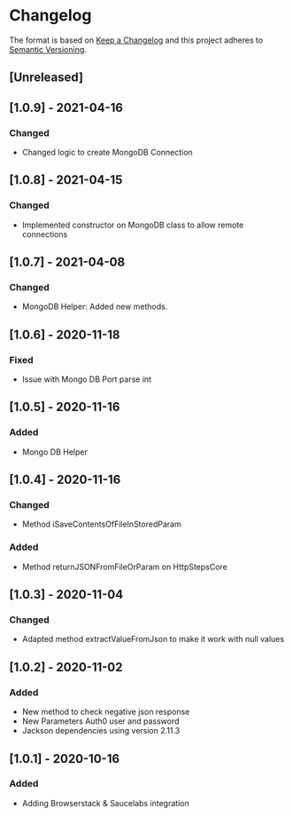 # Changelog

The format is based on [Keep a Changelog](http://keepachangelog.com/en/1.0.0/)
and this project adheres to [Semantic Versioning](http://semver.org/spec/v2.0.0.html).

## [Unreleased]

## [1.0.9] - 2021-04-16
### Changed
- Changed logic to create MongoDB Connection

## [1.0.8] - 2021-04-15
### Changed
- Implemented constructor on MongoDB class to allow remote connections

## [1.0.7] - 2021-04-08
### Changed
- MongoDB Helper: Added new methods.

## [1.0.6] - 2020-11-18
### Fixed
- Issue with Mongo DB Port parse int

## [1.0.5] - 2020-11-16
### Added
- Mongo DB Helper

## [1.0.4] - 2020-11-16
### Changed
- Method iSaveContentsOfFileInStoredParam
### Added
- Method returnJSONFromFileOrParam on HttpStepsCore

## [1.0.3] - 2020-11-04
### Changed
- Adapted method extractValueFromJson to make it work with null values

## [1.0.2] - 2020-11-02
### Added
- New method to check negative json response
- New Parameters Auth0 user and password
- Jackson dependencies using version 2.11.3

## [1.0.1] - 2020-10-16
### Added
- Adding Browserstack & Saucelabs integration